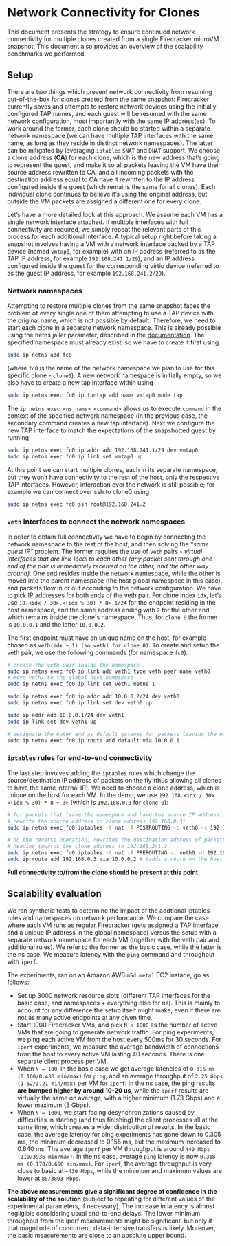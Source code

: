 # Network Connectivity for Clones

This document presents the strategy to ensure continued network connectivity
for multiple clones created from a single Firecracker microVM snapshot.
This document also provides an overview of the scalability benchmarks we
performed.

## Setup

There are two things which prevent network connectivity from resuming
out-of-the-box for clones created from the same snapshot: Firecracker currently
saves and attempts to restore network devices using the initially
configured TAP names, and each guest will be resumed with the same
network configuration, most importantly with the same IP address(es).
To work around the former, each clone should be started within a
separate network namespace (we can have multiple TAP interfaces with the
same name, as long as they reside in distinct network namespaces).
The latter can be mitigated by leveraging `iptables` `SNAT` and `DNAT`
support. We choose a clone address (**CA**) for each clone, which is the
new address that’s going to represent the guest, and make it so all
packets leaving the VM have their source address rewritten to CA,
and all incoming packets with the destination address equal to CA
have it rewritten to the IP address configured inside the guest (which
remains the same for all clones). Each individual clone continues to
believe it’s using the original address, but outside the VM packets are
assigned a different one for every clone.

Let’s have a more detailed look at this approach. We assume each VM has
a single network interface attached. If multiple interfaces with full
connectivity are required, we simply repeat the relevant parts of this
process for each additional interface. A typical setup right before
taking a snapshot involves having a VM with a network interface backed
by a TAP device (named `vmtap0`, for example) with an IP address
(referred to as the TAP IP address, for example `192.168.241.1/29`), and
an IP address configured inside the guest for the corresponding virtio
device (referred to as the guest IP address, for example
`192.168.241.2/29`).

### Network namespaces

Attempting to restore multiple clones from the same snapshot faces the
problem of every single one of them attempting to use a TAP device with
the original name, which is not possible by default. Therefore, we need
to start each clone in a separate network namespace. This is already
possible using the netns jailer parameter, described in the
[documentation](../jailer.md). The specified namespace must already
exist, so we have to create it first using

```bash
sudo ip netns add fc0
```

(where `fc0` is the name of the network namespace we plan to use for
this specific clone - `clone0`). A new network namespace is initially
empty, so we also have to create a new tap interface within using

```bash
sudo ip netns exec fc0 ip tuntap add name vmtap0 mode tap
```

The `ip netns exec <ns_name> <command>` allows us to execute `command`
in the context of the specified network namespace (in the previous case,
the secondary command creates a new tap interface). Next we configure
the new TAP interface to match the expectations of the snapshotted guest
by running

```bash
sudo ip netns exec fc0 ip addr add 192.168.241.1/29 dev vmtap0
sudo ip netns exec fc0 ip link set vmtap0 up
```

At this point we can start multiple clones, each in its separate
namespace, but they won’t have connectivity to the rest of the host,
only the respective TAP interfaces. However, interaction over the
network is still possible; for example we can connect over ssh to
clone0 using

```bash
sudo ip netns exec fc0 ssh root@192.168.241.2
```

### `veth` interfaces to connect the network namespaces

In order to obtain full connectivity we have to begin by connecting the
network namespace to the rest of the host, and then solving the
*“same guest IP”* problem. The former requires the use of `veth`
pairs - *virtual interfaces that are link-local to each other (any
packet sent through one end of the pair is immediately received on the
other, and the other way around)*.
One end resides inside the network namespace, while the other is moved
into the parent namespace (the host global namespace in this case),
and packets flow in or out according to the network configuration. We
have to pick IP addresses for both ends of the veth pair. For clone
index `idx`, let’s use `10.<idx / 30>.<(idx % 30) * 8>.1/24` for the
endpoint residing in the host namespace, and the same address ending
with `2` for the other end which remains inside the clone's namespace.
Thus, for `clone 0` the former is `10.0.0.1` and the latter `10.0.0.2`.

The first endpoint must have an unique name on the host, for example
chosen as `veth(idx + 1) (so veth1 for clone 0)`. To create and setup
the veth pair, we use the following commands (for namespace `fc0`):

```bash
# create the veth pair inside the namespace
sudo ip netns exec fc0 ip link add veth1 type veth peer name veth0
# move veth1 to the global host namespace
sudo ip netns exec fc0 ip link set veth1 netns 1

sudo ip netns exec fc0 ip addr add 10.0.0.2/24 dev veth0
sudo ip netns exec fc0 ip link set dev veth0 up

sudo ip addr add 10.0.0.1/24 dev veth1
sudo ip link set dev veth1 up

# designate the outer end as default gateway for packets leaving the namespace
sudo ip netns exec fc0 ip route add default via 10.0.0.1
```

### `iptables` rules for end-to-end connectivity

The last step involves adding the `iptables` rules which change the
source/destination IP address of packets on the fly (thus allowing all
clones to have the same internal IP). We need to choose a clone address,
which is unique on the host for each VM. In the demo, we use
`192.168.<idx / 30>.<(idx % 30) * 8 + 3>` (which is `192.168.0.3` for
`clone 0`):

```bash
# for packets that leave the namespace and have the source IP address of the original guest,
# rewrite the source address to clone address 192.168.0.3)
sudo ip netns exec fc0 iptables -t nat -A POSTROUTING -o veth0 -s 192.168.241.2 -j SNAT --to 192.168.0.3

# do the reverse operation; rewrites the destination address of packets
# heading towards the clone address to 192.168.241.2
sudo ip netns exec fc0 iptables -t nat -A PREROUTING -i veth0 -d 192.168.0.3 -j DNAT —to 192.168.241.2
sudo ip route add 192.168.0.3 via 10.0.0.2 # (adds a route on the host for the clone address)
```

**Full connectivity to/from the clone should be present at this point.**

## Scalability evaluation

We ran synthetic tests to determine the impact of the addtional iptables
rules and namespaces on network performance. We compare the case where
each VM runs as regular Firecracker (gets assigned a TAP interface and a
unique IP address in the global namespace) versus the setup with a
separate network namespace for each VM (together with the veth pair and
additional rules). We refer to the former as the basic case, while the
latter is the ns case. We measure latency with the `ping` command and
throughput with `iperf`.

The experiments, ran on an Amazon AWS `m5d.metal` EC2 instace, go as follows:

* Set up 3000 network resource slots (different TAP interfaces for the
  basic case, and namespaces + everything else for ns). This is mainly
  to account for any difference the setup itself might make, even if
  there are not as many active endpoints at any given time.
* Start 1000 Firecracker VMs, and pick `N < 1000` as the number of
  active VMs that are going to generate network traffic. For ping
  experiments, we ping each active VM from the host every 500ms for 30
  seconds. For `iperf` experiments, we measure the average bandwidth of
  connections from the host to every active VM lasting 40 seconds.
  There is one separate client process per VM.
* When `N = 100`, in the basic case we get average latencies of `0.315
  ms (0.160/0.430 min/max)` for `ping`, and an average throughput of
  `2.25 Gbps (1.62/3.21 min/max)` per VM for `iperf`. In the ns case,
  the ping results **are bumped higher by around 10-20 us**, while the
  `iperf` results are virtually the same on average, with a higher
  minimum (1.73 Gbps) and a lower maximum (3 Gbps).
* When `N = 1000`, we start facing desynchronizations caused by
  difficulties in starting (and thus finishing) the client processes all
  at the same time, which creates a wider distribution of results. In
  the basic case, the average latency for ping  experiments has gone
  down to 0.305 ms, the minimum decreased to 0.155 ms, but the maximum
  increased to 0.640 ms. The average `iperf` per VM throughput is around
  `440 Mbps (110/3936 min/max)`. In the ns case, average `ping` latency
  is now `0.318 ms (0.170/0.650 min/max)`. For `iperf`, the average
  throughput is very close to basic at `~430 Mbps`, while the minimum
  and maximum values are lower at `85/3803 Mbps`.

**The above measurements give a significant degree of confidence in the
scalability of the solution** (subject to repeating for different values
of the experimental parameters, if necessary). The increase in latency
is almost negligible considering usual end-to-end delays. The lower
minimum throughput from the iperf measurements might be significant, but
only if that magnitude of concurrent, data-intensive transfers is likely.
Moreover, the basic measurements are close to an absolute upper bound.